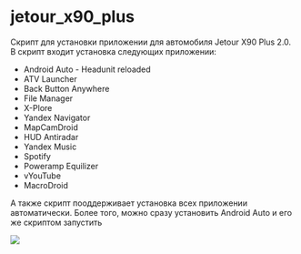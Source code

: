 # jetour_x90_plus

Скрипт для установки приложении для автомобиля Jetour X90 Plus 2.0.
В скрипт входит установка следующих приложении:
- Android Auto - Headunit reloaded
- ATV Launcher
- Back Button Anywhere
- File Manager
- X-Plore
- Yandex Navigator
- MapCamDroid
- HUD Antiradar
- Yandex Music
- Spotify
- Poweramp Equilizer
- vYouTube
- MacroDroid

А также скрипт пооддерживает установка всех приложении автоматически. Более того, можно сразу установить Android Auto и его же скриптом запустить

![](https://github.com/daradan/img/blob/master/jetour_x90_plus.png?raw=true)
